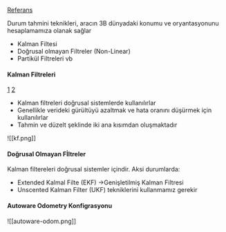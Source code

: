 [Referans](https://gitlab.com/ApexAI/autowareclass2020/-/blob/master/lectures/10_Localization/State_Estimation_algorithms.pdf)

Durum tahmini teknikleri, aracın 3B dünyadaki konumu ve oryantasyonunu hesaplamamıza olanak sağlar
- Kalman Filtesi
- Doğrusal olmayan Filtreler (Non-Linear)
- Partikül Filtreleri vb

#### Kalman Filtreleri
[1](https://www.kalmanfilter.net/default.aspx) [2](https://en.wikipedia.org/wiki/Kalman_filter)
- Kalman filtreleri doğrusal sistemlerde kullanılırlar
- Genellikle verideki gürültüyü azaltmak ve hata oranını düşürmek için kullanılırlar
- Tahmin ve düzelt şeklinde iki ana kısımdan oluşmaktadır

![[kf.png]]

#### Doğrusal Olmayan Fİltreler 

Kalman filtereleri doğrusal sistemler içindir. Aksi durumlarda:
- Extended Kalmal Filte (EKF) ->Genişletilmiş Kalman Filtresi
- Unscented Kalman Filter (UKF)
tekniklerini kullanmamız gerekir

#### Autoware Odometry Konfigrasyonu

![[autoware-odom.png]]